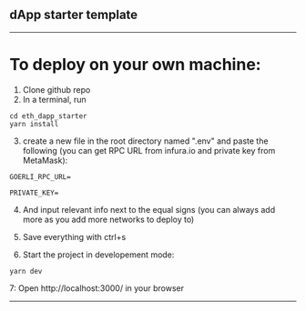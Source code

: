 ## dApp starter template

----

# To deploy on your own machine:

1. Clone github repo
2. In a terminal, run 

```
cd eth_dapp_starter
yarn install 
```

3. create a new file in the root directory named ".env" and paste the following (you can get RPC URL from infura.io and private key from MetaMask): 

``
GOERLI_RPC_URL=
``

``
PRIVATE_KEY=
``

4. And input relevant info next to the equal signs (you can always add more as you add more networks to deploy to)

5. Save everything with ctrl+s 

6. Start the project in developement mode:

```
yarn dev
```

7: Open http://localhost:3000/ in your browser 


----
